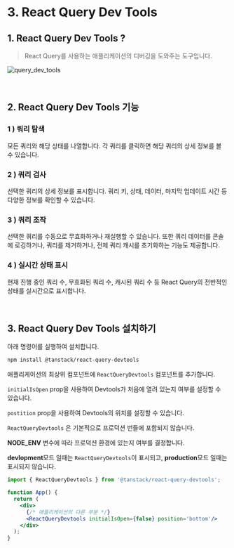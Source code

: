 # 3. React Query Dev Tools

## 1. React Query Dev Tools ?

> React Query를 사용하는 애플리케이션의 디버깅을 도와주는 도구입니다.

![query_dev_tools](https://github.com/NamJongtae/react-study/assets/113427991/01f77ebd-5ed5-448d-968d-df5bede32449)

<br/>

## 2. React Query Dev Tools 기능

### 1 ) **쿼리 탐색**

모든 쿼리와 해당 상태를 나열합니다. 각 쿼리를 클릭하면 해당 쿼리의 상세 정보를 볼 수 있습니다.

### 2 ) **쿼리 검사**

선택한 쿼리의 상세 정보를 표시합니다. 쿼리 키, 상태, 데이터, 마지막 업데이트 시간 등 다양한 정보를 확인할 수 있습니다.

### 3 ) 쿼리 조작

선택한 쿼리를 수동으로 무효화하거나 재실행할 수 있습니다. 또한 쿼리 데이터를 콘솔에 로깅하거나, 쿼리를 제거하거나, 전체 쿼리 캐시를 초기화하는 기능도 제공합니다.

### 4 ) **실시간 상태 표시**

현재 진행 중인 쿼리 수, 무효화된 쿼리 수, 캐시된 쿼리 수 등 React Query의 전반적인 상태를 실시간으로 표시합니다.

<br/>

## 3. React Query Dev Tools 설치하기

아래 명령어를 실행하여 설치합니다.

```bash
npm install @tanstack/react-query-devtools
```

애플리케이션의 최상위 컴포넌트에 `ReactQueryDevtools` 컴포넌트를 추가합니다.

`initialIsOpen` prop을 사용하여 Devtools가 처음에 열려 있는지 여부를 설정할 수 있습니다. 

`postition` prop을 사용하여 Devtools의 위치를 설정할 수 있습니다.

`ReactQueryDevtools` 은 기본적으로 프로덕션 번들에 포함되지 않습니다.

**NODE_ENV** 변수에 따라 프로덕션 환경에 있는지 여부를 결정합니다.

**devlopment**모드 일때는 `ReactQueryDevtools`이 표시되고, **production**모드 일때는 표시되지 않습니다.

```jsx
import { ReactQueryDevtools } from '@tanstack/react-query-devtools';

function App() {
  return (
    <div>
      {/* 애플리케이션의 다른 부분 */}
      <ReactQueryDevtools initialIsOpen={false} position='bottom'/>
    </div>
  );
}

```